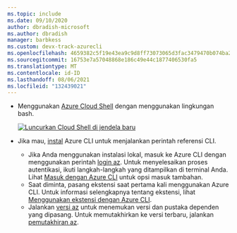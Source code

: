 ```yaml
---
ms.topic: include
ms.date: 09/10/2020
author: dbradish-microsoft
ms.author: dbradish
manager: barbkess
ms.custom: devx-track-azurecli
ms.openlocfilehash: 4659382c5f19e43ea9c9d8ff73073065d3fac3479470b074ba2f7d58fc99e739
ms.sourcegitcommit: 16753e7a57048868e186c49e44c1877406530fa5
ms.translationtype: MT
ms.contentlocale: id-ID
ms.lasthandoff: 08/06/2021
ms.locfileid: "132439021"
---
```

- Menggunakan [Azure Cloud Shell](/azure/cloud-shell/quickstart) dengan menggunakan lingkungan bash.

   [![Luncurkan Cloud Shell di jendela baru](/cli/azure/media/cloud-shell-try-it/launch-cloud-shell.png)](https://shell.azure.com) 
- Jika mau, [instal](../install-azure-cli.md) Azure CLI untuk menjalankan perintah referensi CLI.
   - Jika Anda menggunakan instalasi lokal, masuk ke Azure CLI dengan menggunakan perintah [login az](/cli/azure/reference-index#az_login).  Untuk menyelesaikan proses autentikasi, ikuti langkah-langkah yang ditampilkan di terminal Anda.  Lihat [Masuk dengan Azure CLI](../authenticate-azure-cli.md) untuk opsi masuk tambahan.
  - Saat diminta, pasang ekstensi saat pertama kali menggunakan Azure CLI.  Untuk informasi selengkapnya tentang ekstensi, lihat [Menggunakan ekstensi dengan Azure CLI](../azure-cli-extensions-overview.md).
  - Jalankan [versi az](/cli/azure/reference-index#az_version) untuk menemukan versi dan pustaka dependen yang dipasang. Untuk memutakhirkan ke versi terbaru, jalankan [pemutakhiran az](/cli/azure/reference-index#az_upgrade).
     